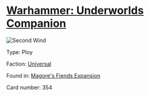 # [Warhammer: Underworlds Companion](https://guidokessels.github.io/wh-underworlds)

  

![Second Wind](https://warhammerunderworlds.com/wp-content/uploads/sites/6/2018/03/354_ENG.png)



Type: Ploy

Faction: [Universal](https://guidokessels.github.io/wh-underworlds/factions/universal.md)

Found in: [Magore's Fiends Expansion](https://guidokessels.github.io/wh-underworlds/locations/magores-fiends-expansion.md)

Card number: 354
